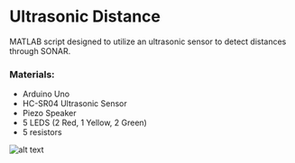 # Ultrasonic Distance
MATLAB script designed to utilize an ultrasonic sensor to detect distances through SONAR.

### Materials:
- Arduino Uno
- HC-SR04 Ultrasonic Sensor 
- Piezo Speaker
- 5 LEDS (2 Red, 1 Yellow, 2 Green)
- 5 resistors

![alt text](https://github.com/katie-plese/MECH-103/blob/main/Ultrasonic%20Distance/ultrasonic_distance.jpg "Picture")
